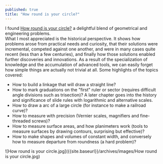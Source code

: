 ```yaml
---
published: true
title: "How round is your circle?"
---
```



I found [How round is your circle?](http://smile.amazon.com/How-Round-Your-Circle-Engineering/dp/0691149925/) a delightful blend of geometrical and engineering problems.  
What I most appreciated is the historical perspective. It shows how problems arose from practical needs and curiosity, that their solutions were incremental, competed against one another, and were in many cases quite recent (less than a few centuries), and finally how those solutions enabled further discoveries and innovations. As a result of the specialization of knowledge and the accumulation of advanced tools, we can easily forget how simple things are actually not trivial at all.
Some highlights of the topics covered:

* How to build a linkage that will draw a straight line? 
* How to mark graduations on the "first" ruler or sector (requires difficult angle divisions such as trisection)? A later chapter goes into the history and significance of slide rules with logarithmic and alternative scales.
* How to draw a arc of a large circle (for instance to make a railroad curve)?
* How to measure with precision (Vernier scales, magnifiers and fine-threaded screws)?
* How to measure surface areas, and how planimeters work (tools to measure surfaces by drawing contours, surprising but effective)?
* How to make shapes and volumes of constant width, and conversely how to measure departure from roundness (a hard problem)?

![How round is your circle.jpg]({{site.baseurl}}/archives/images/How round is your circle.jpg)

